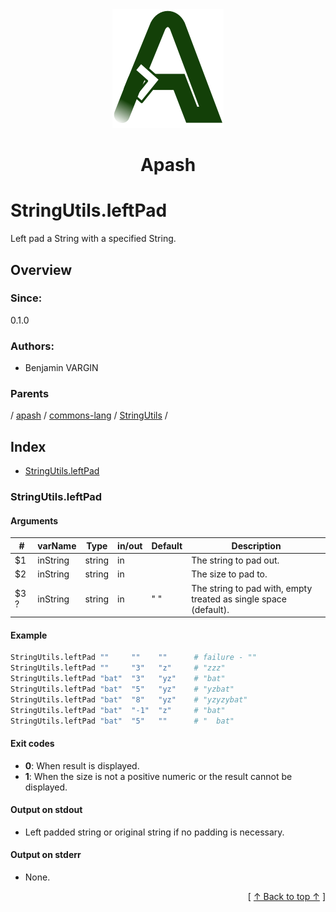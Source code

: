 
<div align='center' id='apash-top'>
  <a href='https://github.com/hastec-fr/apash'>
    <img alt='apash-logo' src='../../../../../../../assets/apash-logo.svg'/>
  </a>

  # Apash
</div>

# StringUtils.leftPad

Left pad a String with a specified String.

## Overview

### Since:
0.1.0

### Authors:
* Benjamin VARGIN

### Parents
<!-- apash.parentBegin -->
[](../../../../.md) / [apash](../../../apash.md) / [commons-lang](../../commons-lang.md) / [StringUtils](../StringUtils.md) / 
<!-- apash.parentEnd -->

## Index

* [StringUtils.leftPad](#stringutilsleftpad)

### StringUtils.leftPad

#### Arguments
| #      | varName        | Type          | in/out   | Default    | Description                           |
|--------|----------------|---------------|----------|------------|---------------------------------------|
| $1     | inString       | string        | in       |            | The string to pad out.                |
| $2     | inString       | string        | in       |            | The size to pad to.                   |
| $3 ?   | inString       | string        | in       | " "        | The string to pad with, empty treated as single space (default). |

#### Example

```bash
StringUtils.leftPad ""     ""    ""      # failure - ""
StringUtils.leftPad ""     "3"   "z"     # "zzz"
StringUtils.leftPad "bat"  "3"   "yz"    # "bat"
StringUtils.leftPad "bat"  "5"   "yz"    # "yzbat"
StringUtils.leftPad "bat"  "8"   "yz"    # "yzyzybat"
StringUtils.leftPad "bat"  "-1"  "z"     # "bat"
StringUtils.leftPad "bat"  "5"   ""      # "  bat"
```

#### Exit codes

* **0**: When result is displayed.
* **1**: When the size is not a positive numeric or the result cannot be displayed.

#### Output on stdout

* Left padded string or original string if no padding is necessary.

#### Output on stderr

* None.


  <div align='right'>[ <a href='#apash-top'>↑ Back to top ↑</a> ]</div>


